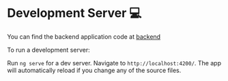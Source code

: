 # Development Server 💻

You can find the backend application code at [backend](https://github.com/ramirovictor/springblog-backend)

To run a development server:

Run `ng serve` for a dev server. Navigate to `http://localhost:4200/`. 
The app will automatically reload if you change any of the source files.
